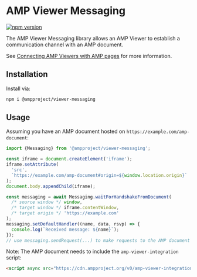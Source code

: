 # AMP Viewer Messaging

[![npm version](https://badge.fury.io/js/%40ampproject%2Fviewer-messaging.svg)](https://badge.fury.io/js/%40ampproject%2Fviewer-messaging)

The AMP Viewer Messaging library allows an AMP Viewer to establish a
communication channel with an AMP document.

See [Connecting AMP Viewers with AMP pages](https://github.com/ampproject/amphtml/blob/master/extensions/amp-viewer-integration/integrating-viewer-with-amp-doc-guide.md)
for more information.

## Installation

Install via:

```sh
npm i @ampproject/viewer-messaging
```

## Usage

Assuming you have an AMP document hosted on `https://example.com/amp-document`:

```js
import {Messaging} from '@ampproject/viewer-messaging';

const iframe = document.createElement('iframe');
iframe.setAttribute(
  'src',
  `https://example.com/amp-document#origin=${window.location.origin}`
);
document.body.appendChild(iframe);

const messaging = await Messaging.waitForHandshakeFromDocument(
  /* source window */ window,
  /* target window */ iframe.contentWindow,
  /* target origin */ 'https://example.com'
);
messaging.setDefaultHandler((name, data, rsvp) => {
  console.log(`Received message: ${name}`);
});
// use messaging.sendRequest(...) to make requests to the AMP document
```

Note: The AMP document needs to include the `amp-viewer-integration` script:

<!-- prettier-ignore-start -->
```html
<script async src="https://cdn.ampproject.org/v0/amp-viewer-integration-0.1.js"></script>
```
<!-- prettier-ignore-end -->
